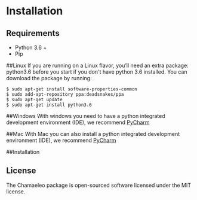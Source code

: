 Installation
============

## Requirements
- Python 3.6 +
- Pip

##Linux
If you are running on a Linux flavor, you’ll need an extra package: python3.6 before you start if you don't have python 3.6 installed. You can download the package by running:

```
$ sudo apt-get install software-properties-common
$ sudo add-apt-repository ppa:deadsnakes/ppa
$ sudo apt-get update
$ sudo apt-get install python3.6
```

##Windows
With windows you need to have a python integrated development environment (IDE), we recommend [PyCharm](https://www.jetbrains.com/pycharm/)

##Mac
With Mac you can also install a python integrated development environment (IDE), we recommend [PyCharm](https://www.jetbrains.com/pycharm/)

##Installation


## License
The Chamaeleo package is open-sourced software licensed under the MIT license. 

